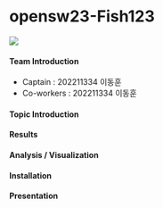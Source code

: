 # opensw23-Fish123
![](https://liquipedia.net/commons/images/b/be/Fish123_lightmode.png)

#### Team Introduction
- Captain : 202211334 이동훈
- Co-workers : 202211334 이동훈

#### Topic Introduction

#### Results

#### Analysis / Visualization

#### Installation

#### Presentation